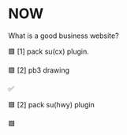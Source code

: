 # NOW

What is a good business website? 

🟩 [1] pack su(cx) plugin.

🟩 [2] pb3 drawing

✅ 

🟩 [2] pack su(hwy) plugin

🟩



